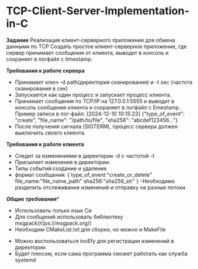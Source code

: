 # TCP-Client-Server-Implementation-in-C
****Задание****
Реализация клиент-серверного приложения для обмена данными по TCP
Создать простое клиент-серверное приложение, где сервер принимает сообщения от
клиента, выводит в консоль и сохраняет в логфайл с timestamp.

****Требования к работе сервера****
- Принимает ключ -d path(директория сканирования) и -t sec (частота сканирования в
сек)
- Запускается как один процесс и запускает процесс клиента.
- Принимает сообщения по TCP/IP на 127.0.0.1:5555 и выводит в консоль сообщения
клиента и сохраняет в логфайл с Emestamp.
Пример записи в лог-файл:
[2024-12-10 10:15:23] {"type_of_event": "create", "file_name": "/path/to/file", "sha256":
"abcdef123456..."}
- После получения сигнала (SIGTERM), процесс сервера должен выключить своего
клиента.

****Требования к работе клиента****
- Следит за изменениями в директории -d с частотой -t
- Присылает изменения в директории:
- Типы событий:создание и удаление
- формат сообщения:
{
type_of_event:"create_or_delete"
file_name:"file_name_path"
sha256:"sha256_str"
}
-Необходимо разделить отслеживание изменений и отправку на разные потоки.

***Общие требования****
- Использовать только язык Си
- Для сообщений использовать библиотеку msgpack(h|ps://msgpack.org/)
- Необходим CMakeList.txt для сборки, но можно и MakeFile
* Можно воспользоваться inoEfy для регистрации изменений в директории.
* Будет плюсом, если сама программа сможет работать как служба systemd
